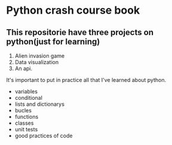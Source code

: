 # Python crash course book
## This repositorie have three projects on python(just for learning)

1. Alien invasion game
2. Data visualization
3. An api.


It's important to put in practice all that I've learned about python.

- variables 
- conditional
- lists and dictionarys
- bucles
- functions
- classes
- unit tests
- good practices of code

